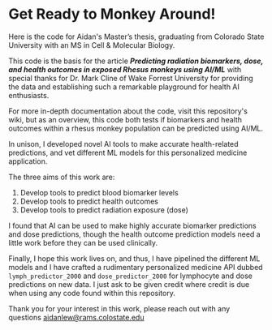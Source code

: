 # Get Ready to Monkey Around!
Here is the code for Aidan's Master’s thesis, graduating from Colorado State University with an MS in Cell & Molecular Biology.

This code is the basis for the article ***Predicting radiation biomarkers, dose, and health outcomes in exposed Rhesus monkeys using AI/ML*** with special thanks for Dr. Mark Cline of Wake Forrest University
for providing the data and establishing such a remarkable playground for health AI enthusiasts.

For more in-depth documentation about the code, visit this repository's wiki, but as an overview, 
this code both tests if biomarkers and health outcomes within a rhesus monkey population can be predicted using AI/ML.

In unison, I developed novel AI tools to make accurate health-related predictions, and vet different ML models 
for this personalized medicine application.

The three aims of this work are:
1. Develop tools to predict blood biomarker levels
2. Develop tools to predict health outcomes
3. Develop tools to predict radiation exposure (dose)

I found that AI can be used to make highly accurate biomarker predictions and dose predictions, 
though the health outcome prediction models need a little work before they can be used clinically. 

Finally, I hope this work lives on, and thus, I have pipelined the different ML models and 
I have crafted a rudimentary personalized medicine API dubbed `lymph_predictor_2000` and `dose_predictor_2000` 
for lymphocyte and dose predictions on new data. I just ask to be given credit where credit is due when using any code found within this repository. 

Thank you for your interest in this work, please reach out with any questions aidanlew@rams.colostate.edu
